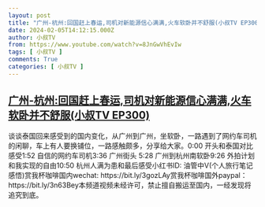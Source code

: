 ```yaml
---
layout: post
title: "广州-杭州:回国赶上春运,司机对新能源信心满满,火车软卧并不舒服(小叔TV EP300)"
date: 2024-02-05T14:12:15.000Z
author: 小叔TV
from: https://www.youtube.com/watch?v=8JnGwVhEvIw
tags: [ 小叔TV ]
comments: True
categories: [ 小叔TV ]
---
```

<!--1707142335000-->
[广州-杭州:回国赶上春运,司机对新能源信心满满,火车软卧并不舒服(小叔TV EP300)](https://www.youtube.com/watch?v=8JnGwVhEvIw)
------

<div>
谈谈泰国回来感受到的国内变化，从广州到广州，坐软卧，一路遇到了网约车司机的闲聊，车上有人要换铺位，一路感触颇多，分享给大家。0:00 开头和泰国对比感受1:52 自信的网约车司机3:36 广州街头 5:28 广州到杭州南软卧9:26 外拍计划和我实现的自由10:50 杭州人满为患和最后感受小红书ID: 油管中V(个人旅行笔记感悟)赏我杯咖啡国内wechat: https://bit.ly/3gozLAy赏我杯咖啡国外paypal：https://bit.ly/3n63Bey本频道视频未经许可，禁止擅自搬运至国内，一经发现将追究到底。
</div>

